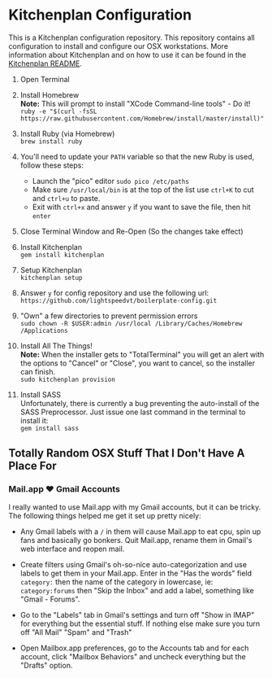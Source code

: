 # Kitchenplan Configuration

This is a Kitchenplan configuration repository. This repository contains all configuration to install and configure our OSX workstations. More information about Kitchenplan and on how to use it can be found in the [Kitchenplan README](https://github.com/kitchenplan/kitchenplan).

1. Open Terminal

1. Install Homebrew  
**Note:** This will prompt to install "XCode Command-line tools" - Do it!  
`ruby -e "$(curl -fsSL https://raw.githubusercontent.com/Homebrew/install/master/install)"`

1. Install Ruby (via Homebrew)  
`brew install ruby`

1. You'll need to update your `PATH` variable so that the new Ruby is used, follow these steps:  
    - Launch the "pico" editor `sudo pico /etc/paths`  
    - Make sure `/usr/local/bin` is at the top of the list use `ctrl+K` to cut and `ctrl+u` to paste.  
    - Exit with `ctrl+x` and answer `y` if you want to save the file, then hit `enter`

1. Close Terminal Window and Re-Open (So the changes take effect)

1. Install Kitchenplan  
`gem install kitchenplan`

1. Setup Kitchenplan  
`kitchenplan setup`

1. Answer `y` for config repository and use the following url:  
`https://github.com/lightspeedvt/boilerplate-config.git`

1. "Own" a few directories to prevent permission errors  
`sudo chown -R $USER:admin /usr/local /Library/Caches/Homebrew /Applications`

1. Install All The Things!  
**Note:** When the installer gets to "TotalTerminal" you will get an alert with the options to "Cancel" or "Close", you want to cancel, so the installer can finish.  
`sudo kitchenplan provision`

1. Install SASS  
Unfortunately, there is currently a bug preventing the auto-install of the SASS Preprocessor. Just issue one last command in the terminal to install it:  
`gem install sass`

## Totally Random OSX Stuff That I Don't Have A Place For

### Mail.app :heart: Gmail Accounts
I really wanted to use Mail.app with my Gmail accounts, but it can be tricky. The following things helped me get it set up pretty nicely:

- Any Gmail labels with a `/` in them will cause Mail.app to eat cpu, spin up fans and basically go bonkers. Quit Mail.app, rename them in Gmail's web interface and reopen mail.

- Create filters using Gmail's oh-so-nice auto-categorization and use labels to get them in your Mail.app. Enter in the "Has the words" field `category:` then the name of the category in lowercase, ie: `category:forums` then "Skip the Inbox" and add a label, something like "Gmail - Forums".

- Go to the "Labels" tab in Gmail's settings and turn off "Show in IMAP" for everything but the essential stuff. If nothing else make sure you turn off "All Mail" "Spam" and "Trash"

- Open Mailbox.app preferences, go to the Accounts tab and for each account, click "Mailbox Behaviors" and uncheck everything but the "Drafts" option.
